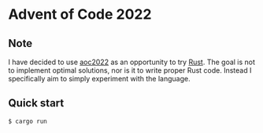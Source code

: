 # Advent of Code 2022

## Note
I have decided to use [aoc2022](https://adventofcode.com/2022) as an opportunity to try [Rust](https://www.rust-lang.org/). The goal is not to implement optimal solutions, nor is it to write proper Rust code. Instead I specifically aim to simply experiment with the language.

## Quick start
```console
$ cargo run
```
